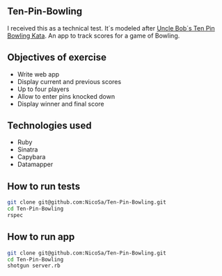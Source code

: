 Ten-Pin-Bowling
----
I received this as a technical test. It´s modeled after [Uncle Bob´s Ten Pin Bowling Kata]. An app to track scores for a game of Bowling. 

Objectives of exercise
----
- Write web app
- Display current and previous scores
- Up to four players
- Allow to enter pins knocked down
- Display winner and final score

Technologies used
----
- Ruby
- Sinatra
- Capybara
- Datamapper

How to run tests
----
```sh
git clone git@github.com:NicoSa/Ten-Pin-Bowling.git
cd Ten-Pin-Bowling
rspec
```

How to run app
----
```sh
git clone git@github.com:NicoSa/Ten-Pin-Bowling.git
cd Ten-Pin-Bowling
shotgun server.rb
```







[Uncle Bob´s Ten Pin Bowling Kata]:http://en.wikipedia.org/wiki/Ten-pin_bowling#Rules_of_play
